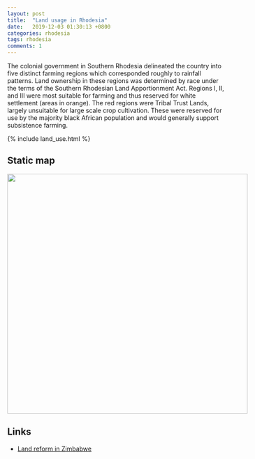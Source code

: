 ```yaml
---
layout: post
title:  "Land usage in Rhodesia"
date:   2019-12-03 01:30:13 +0800
categories: rhodesia
tags: rhodesia
comments: 1
---
```


The colonial government in Southern Rhodesia delineated the country into five distinct farming regions which corresponded roughly to rainfall patterns. Land ownership in these regions was determined by race under the terms of the Southern Rhodesian Land Apportionment Act. Regions I, II, and III were most suitable for farming and thus reserved for white settlement (areas in orange). The red regions were Tribal Trust Lands, largely unsuitable for large scale crop cultivation. These were reserved for use by the majority black African population and would generally support subsistence farming.

{% include land_use.html %}

## Static map

<div style="width: 600px;">
 <a href="{{site.baseurl}}/img/rhodesia_land_classes.png"> <img src="{{site.baseurl}}/img/rhodesia_land_classes.png" width="550px"></a>
</div>

## Links

* [Land reform in Zimbabwe](https://en.wikipedia.org/wiki/Land_reform_in_Zimbabwe)
